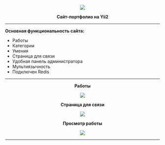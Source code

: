 <p align="center">
  <img src="https://i.ibb.co/HFWYtmz/yii2-800x400.jpg">
</p>

<p align="center">
  <b>Сайт-портфолио на Yii2</b>
</p>

<hr>

<p>
  <b>Основная функциональность сайта:</b>
  <ul>
    <li>Работы</li>
    <li>Категории</li>
    <li>Умения</li>
    <li>Страница для связи</li>
    <li>Удобная панель администратора</li>
    <li>Мультиязычность</li>
    <li>Подключен Redis</li>
  </ul>
</p>

<hr>

<p align="center"><b>Работы</b></p>
<p align="center">
  <img src="https://i.ibb.co/zXhwdwn/portfolio-works.png">
</p>

<p align="center"><b>Страница для связи</b></p>
<p align="center">
  <img src="https://i.ibb.co/Dt36xDV/portfolio-contact.png">
</p>

<p align="center"><b>Просмотр работы</b></p>
<p align="center">
  <img src="https://i.ibb.co/mBhXQz4/portfolio-single.png">
</p>

<hr>
